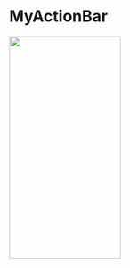 # MyActionBar

<img src = "https://user-images.githubusercontent.com/43690617/72433791-b6ec0a80-37cc-11ea-917f-b574766c7ccc.jpeg" width = "200" height = "400">
